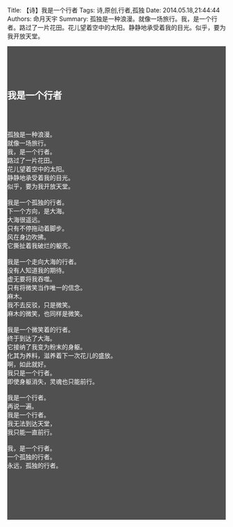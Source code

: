 Title: 【诗】我是一个行者
Tags: 诗,原创,行者,孤独
Date: 2014.05.18,21:44:44
Authors: 命月天宇
Summary: 孤独是一种浪漫。就像一场旅行。我，是一个行者。路过了一片花田。花儿望着空中的太阳。静静地承受着我的目光。似乎，要为我开放天堂。

<div class="text-center" style="color:rgb(255,255,255);background-color:rgb(80,80,80)">

<br><br><br><br>

<h2>我是一个行者</h2>
<br><br>


孤独是一种浪漫。</br>
就像一场旅行。</br>
我，是一个行者。</br>
路过了一片花田。</br>
花儿望着空中的太阳。</br>
静静地承受着我的目光。</br>
似乎，要为我开放天堂。</br>
</br>
我是一个孤独的行者。</br>
下一个方向，是大海。</br>
大海很遥远。</br>
只有不停拖动着脚步。</br>
风在身边吹拂。</br>
它撕扯着我破烂的躯壳。</br>
</br>
我是一个走向大海的行者。</br>
没有人知道我的期待。</br>
虚无要将我吞噬。</br>
只有将微笑当作唯一的信念。</br>
麻木。</br>
我不去反驳，只是微笑。</br>
麻木的微笑，也同样是微笑。</br>
</br>
我是一个微笑着的行者。</br>
终于到达了大海。</br>
它接纳了我变为粉末的身躯。</br>
化其为养料，滋养着下一次花儿的盛放。</br>
啊，如此就好。</br>
我只是一个行者。</br>
即使身躯消失，灵魂也只能前行。</br>
</br>
我是一个行者。</br>
再说一遍。</br>
我是一个行者。</br>
我无法到达天堂，</br>
我只能一直前行。</br>
</br>
我，是一个行者。</br>
一个孤独的行者。</br>
永远，孤独的行者。</br>

<br><br><br><br><br><br>

</div> 